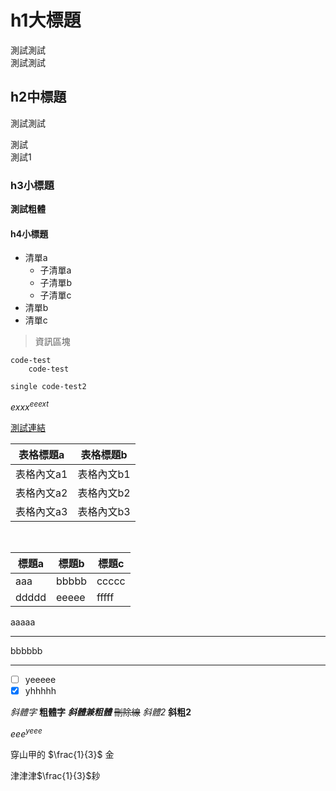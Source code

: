 # h1大標題
測試測試<br>測試測試

## h2中標題
測試測試

測試<br>測試1

### h3小標題
**測試粗體**

#### h4小標題

- 清單a
    - 子清單a
    - 子清單b
    - 子清單c
- 清單b
- 清單c

>資訊區塊

```
code-test
    code-test
```

`single code-test2`

$exxx^{eeext}$

[測試連結](http://www.google.com)

|表格標題a|表格標題b|
|-------|--------|
|表格內文a1|表格內文b1|
|表格內文a2|表格內文b2|
|表格內文a3|表格內文b3|

<br>

|標題a|標題b|標題c|
|---|----|----|
|aaa|bbbbb|ccccc
|ddddd|eeeee|fffff|



aaaaa

-----

bbbbbb

---

- [ ] yeeeee
- [x] yhhhhh

*斜體字*
**粗體字**
***斜體兼粗體***
~~刪除線~~
_斜體2_
__斜粗2__


$eee^{yeee}$

穿山甲的 $\frac{1}{3}$ 金


津津津$\frac{1}{3}$耖